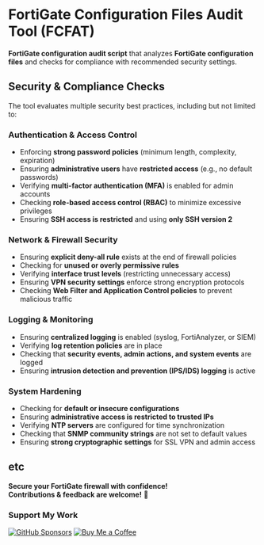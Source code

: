 # FortiGate Configuration Files Audit Tool (FCFAT)

**FortiGate configuration audit script** that analyzes **FortiGate configuration files** and checks for compliance with recommended security settings.

## Security & Compliance Checks

The tool evaluates multiple security best practices, including but not limited to:

### **Authentication & Access Control**
- Enforcing **strong password policies** (minimum length, complexity, expiration)  
- Ensuring **administrative users** have **restricted access** (e.g., no default passwords)  
- Verifying **multi-factor authentication (MFA)** is enabled for admin accounts  
- Checking **role-based access control (RBAC)** to minimize excessive privileges  
- Ensuring **SSH access is restricted** and using **only SSH version 2**  

### **Network & Firewall Security**
- Ensuring **explicit deny-all rule** exists at the end of firewall policies  
- Checking for **unused or overly permissive rules**  
- Verifying **interface trust levels** (restricting unnecessary access)  
- Ensuring **VPN security settings** enforce strong encryption protocols  
- Checking **Web Filter and Application Control policies** to prevent malicious traffic  

### **Logging & Monitoring**
- Ensuring **centralized logging** is enabled (syslog, FortiAnalyzer, or SIEM)  
- Verifying **log retention policies** are in place  
- Checking that **security events, admin actions, and system events** are logged  
- Ensuring **intrusion detection and prevention (IPS/IDS) logging** is active  

### **System Hardening**
- Checking for **default or insecure configurations**  
- Ensuring **administrative access is restricted to trusted IPs**  
- Verifying **NTP servers** are configured for time synchronization  
- Checking that **SNMP community strings** are not set to default values  
- Ensuring **strong cryptographic settings** for SSL VPN and admin access  

etc
---

 **Secure your FortiGate firewall with confidence!**  
**Contributions & feedback are welcome!** 🚀

###  Support My Work

[![GitHub Sponsors](https://img.shields.io/badge/Sponsor%20on-GitHub-ff4081?style=for-the-badge&logo=github)](https://github.com/sponsors/Xalfie)
[![Buy Me a Coffee](https://img.shields.io/badge/Buy%20Me%20a%20Coffee-orange?style=for-the-badge&logo=buy-me-a-coffee)](https://www.buymeacoffee.com/xalfie)

